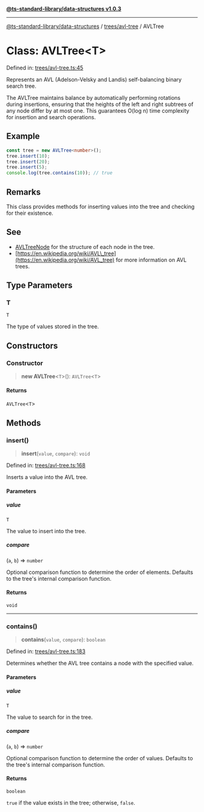 [**@ts-standard-library/data-structures v1.0.3**](../../../README.md)

***

[@ts-standard-library/data-structures](../../../modules.md) / [trees/avl-tree](../README.md) / AVLTree

# Class: AVLTree\<T\>

Defined in: [trees/avl-tree.ts:45](https://github.com/gabaudette/ts-stdlib/blob/f3564012967e497619352a1e83b33c59ea25d02c/packages/data-structures/src/trees/avl-tree.ts#L45)

Represents an AVL (Adelson-Velsky and Landis) self-balancing binary search tree.

The AVLTree maintains balance by automatically performing rotations during insertions,
ensuring that the heights of the left and right subtrees of any node differ by at most one.
This guarantees O(log n) time complexity for insertion and search operations.

## Example

```typescript
const tree = new AVLTree<number>();
tree.insert(10);
tree.insert(20);
tree.insert(5);
console.log(tree.contains(10)); // true
```

## Remarks

This class provides methods for inserting values into the tree and checking for their existence.

## See

 - [AVLTreeNode](AVLTreeNode.md) for the structure of each node in the tree.
 - [https://en.wikipedia.org/wiki/AVL\_tree](https://en.wikipedia.org/wiki/AVL_tree) for more information on AVL trees.

## Type Parameters

### T

`T`

The type of values stored in the tree.

## Constructors

### Constructor

> **new AVLTree**\<`T`\>(): `AVLTree`\<`T`\>

#### Returns

`AVLTree`\<`T`\>

## Methods

### insert()

> **insert**(`value`, `compare`): `void`

Defined in: [trees/avl-tree.ts:168](https://github.com/gabaudette/ts-stdlib/blob/f3564012967e497619352a1e83b33c59ea25d02c/packages/data-structures/src/trees/avl-tree.ts#L168)

Inserts a value into the AVL tree.

#### Parameters

##### value

`T`

The value to insert into the tree.

##### compare

(`a`, `b`) => `number`

Optional comparison function to determine the order of elements.
                 Defaults to the tree's internal comparison function.

#### Returns

`void`

***

### contains()

> **contains**(`value`, `compare`): `boolean`

Defined in: [trees/avl-tree.ts:183](https://github.com/gabaudette/ts-stdlib/blob/f3564012967e497619352a1e83b33c59ea25d02c/packages/data-structures/src/trees/avl-tree.ts#L183)

Determines whether the AVL tree contains a node with the specified value.

#### Parameters

##### value

`T`

The value to search for in the tree.

##### compare

(`a`, `b`) => `number`

Optional comparison function to determine the order of values.
                 Defaults to the tree's internal comparison function.

#### Returns

`boolean`

`true` if the value exists in the tree; otherwise, `false`.
